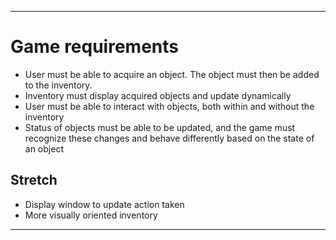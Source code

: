 ---

# Game requirements

* User must be able to acquire an object. The object must then be added to the inventory.
* Inventory must display acquired objects and update dynamically
* User must be able to interact with objects, both within and without the inventory
* Status of objects must be able to be updated, and the game must recognize these changes and behave differently based on the state of an object

## Stretch
* Display window to update action taken
* More visually oriented inventory




---
